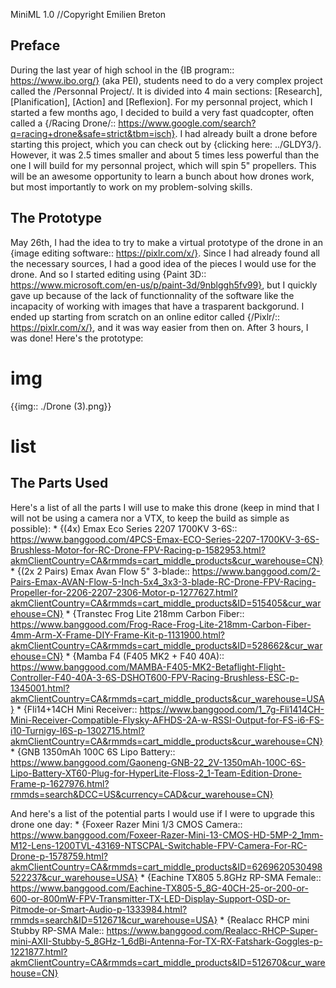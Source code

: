 MiniML 1.0
//Copyright Emilien Breton

Preface
-------

During the last year of high school in the {IB program:: https://www.ibo.org/} (aka PEI), students need to do a very complex project called the /Personnal Project/. It is divided into 4 main sections: [Research], [Planification], [Action] and [Reflexion]. For my personnal project, which I started a few months ago, I decided to build a very fast quadcopter, often called a {/Racing Drone/:: https://www.google.com/search?q=racing+drone&safe=strict&tbm=isch}. I had already built a drone before starting this project, which you can check out by {clicking here: ../GLDY3/}. However, it was 2.5 times smaller and about 5 times less powerful than the one I will build for my personnal project, which will spin 5" propellers. This will be an awesome opportunity to learn a bunch about how drones work, but most importantly to work on my problem-solving skills.


The Prototype
-------------

May 26th, I had the idea to try to make a virtual prototype of the drone in an {image editing software:: https://pixlr.com/x/}. Since I had already found all the necessary sources, I had a good idea of the pieces I would use for the drone. And so I started editing using {Paint 3D:: https://www.microsoft.com/en-us/p/paint-3d/9nblggh5fv99}, but I quickly gave up because of the lack of functionnality of the software like the incapacity of working with images that have a trasparent backgorund. I ended up starting from scratch on an online editor called {/Pixlr/:: https://pixlr.com/x/}, and it was way easier from then on. After 3 hours, I was done! Here's the prototype:
# img
{{img:: ./Drone (3).png}}

# list
The Parts Used
---------------

Here's a list of all the parts I will use to make this drone (keep in mind that I will not be using a camera nor a VTX, to keep the build as simple as possible):
	* {(4x) Emax Eco Series 2207 1700KV 3-6S:: https://www.banggood.com/4PCS-Emax-ECO-Series-2207-1700KV-3-6S-Brushless-Motor-for-RC-Drone-FPV-Racing-p-1582953.html?akmClientCountry=CA&rmmds=cart_middle_products&cur_warehouse=CN}
	* {(2x 2 Pairs) Emax Avan Flow 5" 3-blade:: https://www.banggood.com/2-Pairs-Emax-AVAN-Flow-5-Inch-5x4_3x3-3-blade-RC-Drone-FPV-Racing-Propeller-for-2206-2207-2306-Motor-p-1277627.html?akmClientCountry=CA&rmmds=cart_middle_products&ID=515405&cur_warehouse=CN}
	* {Transtec Frog Lite 218mm Carbon Fiber:: https://www.banggood.com/Frog-Race-Frog-Lite-218mm-Carbon-Fiber-4mm-Arm-X-Frame-DIY-Frame-Kit-p-1131900.html?akmClientCountry=CA&rmmds=cart_middle_products&ID=528662&cur_warehouse=CN}
	* {Mamba F4 (F405 MK2 + F40 40A):: https://www.banggood.com/MAMBA-F405-MK2-Betaflight-Flight-Controller-F40-40A-3-6S-DSHOT600-FPV-Racing-Brushless-ESC-p-1345001.html?akmClientCountry=CA&rmmds=cart_middle_products&cur_warehouse=USA}
	* {Fli14+14CH Mini Receiver:: https://www.banggood.com/1_7g-Fli1414CH-Mini-Receiver-Compatible-Flysky-AFHDS-2A-w-RSSI-Output-for-FS-i6-FS-i10-Turnigy-I6S-p-1302715.html?akmClientCountry=CA&rmmds=cart_middle_products&cur_warehouse=CN}
	* {GNB 1350mAh 100C 6S Lipo Battery:: https://www.banggood.com/Gaoneng-GNB-22_2V-1350mAh-100C-6S-Lipo-Battery-XT60-Plug-for-HyperLite-Floss-2_1-Team-Edition-Drone-Frame-p-1627976.html?rmmds=search&DCC=US&currency=CAD&cur_warehouse=CN}

And here's a list of the potential parts I would use if I were to upgrade this drone one day:
	* {Foxeer Razer Mini 1/3 CMOS Camera:: https://www.banggood.com/Foxeer-Razer-Mini-13-CMOS-HD-5MP-2_1mm-M12-Lens-1200TVL-43169-NTSCPAL-Switchable-FPV-Camera-For-RC-Drone-p-1578759.html?akmClientCountry=CA&rmmds=cart_middle_products&ID=6269620530498522237&cur_warehouse=USA}
	* {Eachine TX805 5.8GHz RP-SMA Female:: https://www.banggood.com/Eachine-TX805-5_8G-40CH-25-or-200-or-600-or-800mW-FPV-Transmitter-TX-LED-Display-Support-OSD-or-Pitmode-or-Smart-Audio-p-1333984.html?rmmds=search&ID=512671&cur_warehouse=USA}
	* {Realacc RHCP mini Stubby RP-SMA Male:: https://www.banggood.com/Realacc-RHCP-Super-mini-AXII-Stubby-5_8GHz-1_6dBi-Antenna-For-TX-RX-Fatshark-Goggles-p-1221877.html?akmClientCountry=CA&rmmds=cart_middle_products&ID=512670&cur_warehouse=CN}
